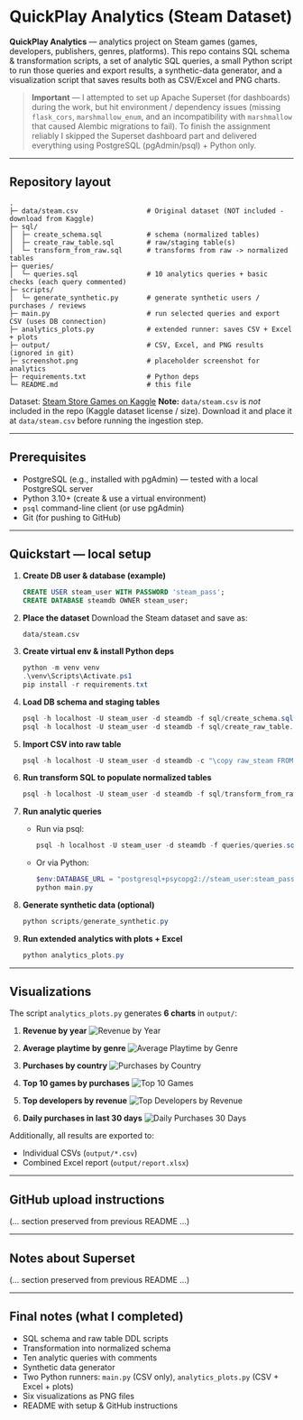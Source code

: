 # QuickPlay Analytics (Steam Dataset)

**QuickPlay Analytics** — analytics project on Steam games (games, developers, publishers, genres, platforms).
This repo contains SQL schema & transformation scripts, a set of analytic SQL queries, a small Python script to run those queries and export results, a synthetic-data generator, and a visualization script that saves results both as CSV/Excel and PNG charts.

> **Important** — I attempted to set up Apache Superset (for dashboards) during the work, but hit environment / dependency issues (missing `flask_cors`, `marshmallow_enum`, and an incompatibility with `marshmallow` that caused Alembic migrations to fail). To finish the assignment reliably I skipped the Superset dashboard part and delivered everything using PostgreSQL (pgAdmin/psql) + Python only.

---

## Repository layout

```
.
├─ data/steam.csv                 # Original dataset (NOT included - download from Kaggle)
├─ sql/
│  ├─ create_schema.sql           # schema (normalized tables)
│  ├─ create_raw_table.sql        # raw/staging table(s)
│  └─ transform_from_raw.sql      # transforms from raw -> normalized tables
├─ queries/
│  └─ queries.sql                 # 10 analytics queries + basic checks (each query commented)
├─ scripts/
│  └─ generate_synthetic.py       # generate synthetic users / purchases / reviews
├─ main.py                        # run selected queries and export CSV (uses DB connection)
├─ analytics_plots.py             # extended runner: saves CSV + Excel + plots
├─ output/                        # CSV, Excel, and PNG results (ignored in git)
├─ screenshot.png                 # placeholder screenshot for analytics
├─ requirements.txt               # Python deps
└─ README.md                      # this file
```

Dataset: [Steam Store Games on Kaggle](https://www.kaggle.com/datasets/nikdavis/steam-store-games?resource=download)
**Note:** `data/steam.csv` is *not* included in the repo (Kaggle dataset license / size). Download it and place it at `data/steam.csv` before running the ingestion step.

---

## Prerequisites

* PostgreSQL (e.g., installed with pgAdmin) — tested with a local PostgreSQL server
* Python 3.10+ (create & use a virtual environment)
* `psql` command-line client (or use pgAdmin)
* Git (for pushing to GitHub)

---

## Quickstart — local setup

1. **Create DB user & database (example)**

   ```sql
   CREATE USER steam_user WITH PASSWORD 'steam_pass';
   CREATE DATABASE steamdb OWNER steam_user;
   ```

2. **Place the dataset**
   Download the Steam dataset and save as:

   ```
   data/steam.csv
   ```

3. **Create virtual env & install Python deps**

   ```powershell
   python -m venv venv
   .\venv\Scripts\Activate.ps1
   pip install -r requirements.txt
   ```

4. **Load DB schema and staging tables**

   ```powershell
   psql -h localhost -U steam_user -d steamdb -f sql/create_schema.sql
   psql -h localhost -U steam_user -d steamdb -f sql/create_raw_table.sql
   ```

5. **Import CSV into raw table**

   ```powershell
   psql -h localhost -U steam_user -d steamdb -c "\copy raw_steam FROM 'data/steam.csv' CSV HEADER;"
   ```

6. **Run transform SQL to populate normalized tables**

   ```powershell
   psql -h localhost -U steam_user -d steamdb -f sql/transform_from_raw.sql
   ```

7. **Run analytic queries**

   * Run via psql:

     ```powershell
     psql -h localhost -U steam_user -d steamdb -f queries/queries.sql
     ```
   * Or via Python:

     ```powershell
     $env:DATABASE_URL = "postgresql+psycopg2://steam_user:steam_pass@localhost:5432/steamdb"
     python main.py
     ```

8. **Generate synthetic data (optional)**

   ```powershell
   python scripts/generate_synthetic.py
   ```

9. **Run extended analytics with plots + Excel**

   ```powershell
   python analytics_plots.py
   ```

---

## Visualizations

The script `analytics_plots.py` generates **6 charts** in `output/`:

1. **Revenue by year**
   ![Revenue by Year](output/revenue_by_year.png)

2. **Average playtime by genre**
   ![Average Playtime by Genre](output/avg_playtime_by_genre.png)

3. **Purchases by country**
   ![Purchases by Country](output/purchases_by_country.png)

4. **Top 10 games by purchases**
   ![Top 10 Games](output/top10_games.png)

5. **Top developers by revenue**
   ![Top Developers by Revenue](output/top_developers_by_revenue.png)

6. **Daily purchases in last 30 days**
   ![Daily Purchases 30 Days](output/daily_purchases_30days.png)

Additionally, all results are exported to:

* Individual CSVs (`output/*.csv`)
* Combined Excel report (`output/report.xlsx`)

---

## GitHub upload instructions

(… section preserved from previous README …)

---

## Notes about Superset

(… section preserved from previous README …)

---

## Final notes (what I completed)

* SQL schema and raw table DDL scripts
* Transformation into normalized schema
* Ten analytic queries with comments
* Synthetic data generator
* Two Python runners: `main.py` (CSV only), `analytics_plots.py` (CSV + Excel + plots)
* Six visualizations as PNG files
* README with setup & GitHub instructions
